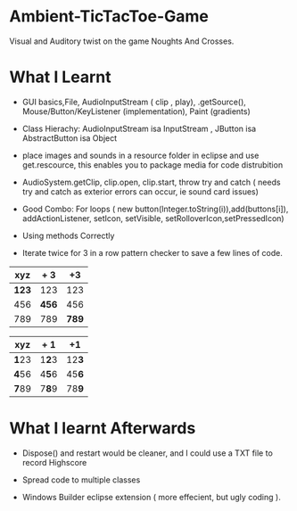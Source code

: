 # Ambient-TicTacToe-Game
Visual and Auditory twist on the game Noughts And Crosses.
# What I Learnt
* GUI basics,File, AudioInputStream ( clip , play), .getSource(), Mouse/Button/KeyListener (implementation), Paint (gradients)

* Class Hierachy: AudioInputStream isa InputStream , JButton isa AbstractButton isa Object


* place images and sounds in a resource folder in eclipse and use get.rescource, this enables you to package media for code distrubition 


* AudioSystem.getClip,   clip.open, clip.start, throw try and catch ( needs try and catch as exterior errors can occur, ie sound card issues)

* Good Combo: For loops ( new button(Integer.toString(i)),add(buttons[i]), addActionListener, setIcon, setVisible, setRolloverIcon,setPressedIcon) 

* Using methods Correctly

* Iterate twice for 3 in a row pattern checker to save a few lines of code.

xyz| + 3    | +3
-----|---------|-------
**123**  |  123  |  123 
456  |  **456** |  456  
789  |  789   | **789**

xyz| + 1    | +1
-----|---------|-------
**1**23  |  1**2**3  |  12**3** 
**4**56  | 4**5**6 |  45**6** 
**7**89  |  7**8**9   | 78**9**


# What I learnt Afterwards
* Dispose() and restart would be cleaner, and I could use a TXT file to record Highscore

* Spread code to multiple classes

* Windows Builder eclipse extension ( more effecient, but ugly coding ).



